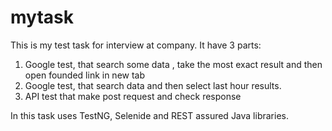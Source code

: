 # mytask
This is my test task for interview at company.
It have 3 parts:
1) Google test, that search some data , take the most exact result and then
open founded link in new tab
2) Google test, that search data and then select last hour results.
3) API test that make post request and check response

In this task uses TestNG, Selenide and REST assured Java libraries.
